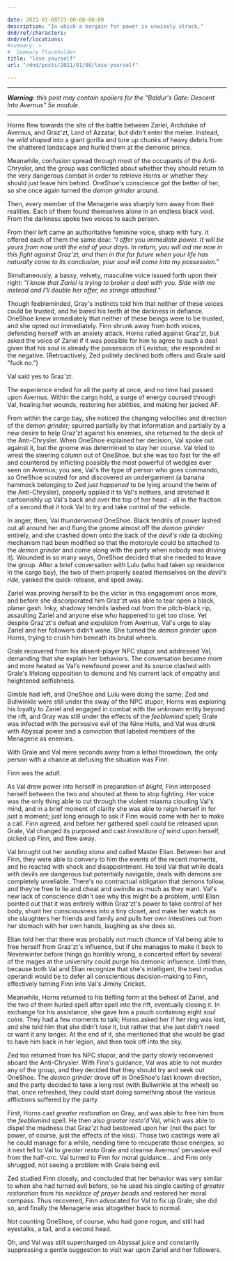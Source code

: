 ```yaml
---

date: 2021-01-08T23:00:00-08:00
description: "In which a bargain for power is unwisely struck."
dnd/ref/characters:
dnd/ref/locations:
#summary: >
#  Summary Placeholder
title: "lose yourself"
url: "/dnd/posts/2021/01/08/lose-yourself"

---
```


---

_**Warning:** this post may contain spoilers for the "Baldur's Gate: Descent Into Avernus" 5e module._

---

Horns flew towards the site of the battle between Zariel, Archduke of Avernus, and Graz'zt, Lord of Azzatar, but didn't enter the melee. Instead, he _wild shaped_ into a giant gorilla and tore up chunks of heavy debris from the shattered landscape and hurled them at the demonic prince.

Meanwhile, confusion spread through most of the occupants of the Anti-Chrysler, and the group was conflicted about whether they should return to the very dangerous combat in order to retrieve Horns or whether they should just leave him behind. OneShoe's conscience got the better of her, so she once again turned the _demon grinder_ around.

Then, every member of the Menagerie was sharply torn away from their realities. Each of them found themselves alone in an endless black void. From the darkness spoke two voices to each person.

From their left came an authoritative feminine voice, sharp with fury. It offered each of them the same deal: _"I offer you immediate power. It will be yours from now until the end of your days. In return, you will aid me now in this fight against Graz'zt, and then in the far future when your life has naturally come to its conclusion, your soul will come into my possession."_

Simultaneously, a bassy, velvety, masculine voice issued forth upon their right: _"I know that Zariel is trying to broker a deal with you. Side with me instead and I'll double her offer, no strings attached."_

Though feebleminded, Gray's instincts told him that neither of these voices could be trusted, and he bared his teeth at the darkness in defiance. OneShoe knew immediately that neither of these beings were to be trusted, and she opted out immediately. Finn shrunk away from both voices, defending herself with an anxiety attack. Horns railed against Graz'zt, but asked the voice of Zariel if it was possible for him to agree to such a deal given that his soul is already the possession of Levistus; she responded in the negative. (Retroactively, Zed politely declined both offers and Grale said "fuck no.")

Val said yes to Graz'zt.

The experience ended for all the party at once, and no time had passed upon Avernus. Within the cargo hold, a surge of energy coursed through Val, healing her wounds, restoring her abilities, and making her jacked AF.

From within the cargo bay, she noticed the changing velocities and direction of the _demon grinder;_ spurred partially by that information and partially by a new desire to help Graz'zt against his enemies, she returned to the deck of the Anti-Chrysler. When OneShoe explained her decision, Val spoke out against it, but the gnome was determined to stay her course. Val tried to wrest the steering column out of OneShoe, but she was too fast for the elf and countered by inflicting possibly the most powerful of wedgies ever seen on Avernus; you see, Val's the type of person who goes commando, so OneShoe scouted for and discovered an undergarment (a banana hammock belonging to Zed _just happened_ to be lying around the helm of the Anti-Chrysler), properly applied it to Val's nethers, and stretched it cartoonishly up Val's back and over the top of her head - all in the fraction of a second that it took Val to try and take control of the vehicle.

In anger, then, Val _thunderwaved_ OneShoe. Black tendrils of power lashed out all around her and flung the gnome almost off the _demon grinder_ entirely, and she crashed down onto the back of the _devil's ride_ (a docking mechanism had been modified so that the motorcyle could be attached to the _demon grinder_ and come along with the party when nobody was driving it). Wounded in so many ways, OneShoe decided that she needed to leave the group. After a brief conversation with Lulu (who had taken up residence in the cargo bay), the two of them properly seated themselves on the _devil's ride,_ yanked the quick-release, and sped away.

Zariel was proving herself to be the victor in this engagement once more, and before she discorporated him Graz'zt was able to tear open a black, planar gash. Inky, shadowy tendrils lashed out from the pitch-black rip, assaulting Zariel and anyone else who happened to get too close. Yet despite Graz'zt's defeat and expulsion from Avernus, Val's urge to slay Zariel and her followers didn't wane. She turned the _demon grinder_ upon Horns, trying to crush him beneath its brutal wheels.

Grale recovered from his absent-player NPC stupor and addressed Val, demanding that she explain her behaviors. The conversation became more and more heated as Val's newfound power and its source clashed with Grale's lifelong opposition to demons and his current lack of empathy and heightened selfishness.

Gimble had left, and OneShoe and Lulu were doing the same; Zed and Bullwinkle were still under the sway of the NPC stupor; Horns was exploring his loyalty to Zariel and engaged in combat with the unknown entity beyond the rift, and Gray was still under the effects of the _feeblemind_ spell; Grale was infected with the pervasive evil of the Nine Hells, and Val was drunk with Abyssal power and a conviction that labeled members of the Menagerie as enemies.

With Grale and Val mere seconds away from a lethal throwdown, the only person with a chance at defusing the situation was Finn.

Finn was the adult.

As Val drew power into herself in preparation of _blight,_ Finn interposed herself between the two and shouted at them to stop fighting. Her voice was the only thing able to cut through the violent miasma clouding Val's mind, and in a brief moment of clarity she was able to reign herself in for just a moment; just long enough to ask if Finn would come with her to make a call. Finn agreed, and before her gathered spell could be released upon Grale, Val changed its purposed and cast _investiture of wind_ upon herself, picked up Finn, and flew away.

Val brought out her _sending stone_ and called Master Elian. Between her and Finn, they were able to convery to him the events of the recent moments, and he reacted with shock and disappointment. He told Val that while deals with devils are dangerous but potentially navigable, deals with demons are completely unreliable. There's no contractual obligation that demons follow, and they're free to lie and cheat and swindle as much as they want. Val's new lack of conscience didn't see why this might be a problem, until Elian pointed out that it was entirely within Graz'zt's power to take control of her body, shunt her consciousness into a tiny closet, and make her watch as she slaughters her friends and family and pulls her own intestines out from her stomach with her own hands, laughing as she does so.

Elian told her that there was probably not much chance of Val being able to free herself from Graz'zt's influence, but if she manages to make it back to Neverwinter before things go horribly wrong, a concerted effort by several of the mages at the university could purge his demonic influence. Until then, because both Val and Elian recognize that she's intelligent, the best modus operandi would be to defer all conscientious decision-making to Finn, effectively turning Finn into Val's Jiminy Cricket.

Meanwhile, Horns returned to his tiefling form at the behest of Zariel, and the two of them hurled spell after spell into the rift, eventually closing it. In exchange for his assistance, she gave him a pouch containing eight _soul coins._ They had a few moments to talk; Horns asked her if her ring was lost, and she told him that she didn't _lose_ it, but rather that she just didn't need or want it any longer. At the end of it, she mentioned that she would be glad to have him back in her legion, and then took off into the sky.

Zed too returned from his NPC stupor, and the party slowly reconvened aboard the Anti-Chrysler. With Finn's guidance, Val was able to not murder any of the group, and they decided that they should try and seek out OneShoe. The _demon grinder_ drove off in OneShoe's last known direction, and the party decided to take a long rest (with Bullwinkle at the wheel) so that, once refreshed, they could start doing something about the various afflictions suffered by the party.

First, Horns cast _greater restoration_ on Gray, and was able to free him from the _feeblemind_ spell. He then also _greater resto'd_ Val, which was able to dispel the madness that Graz'zt had bestowed upon her (not the pact for power, of course, just the effects of the kiss). Those two castings were all he could manage for a while, needing time to recuperate those energies, so it next fell to Val to _greater resto_ Grale and cleanse Avernus' pervasive evil from the half-orc. Val turned to Finn for moral guidance... and Finn only shrugged, not seeing a problem with Grale being evil.

Zed studied Finn closely, and concluded that her behavior was very similar to when she had turned evil before, so he used his single casting of _greater restoration_ from his _necklace of prayer beads_ and restored her moral compass. Thus recovered, Finn advocated for Val to fix up Grale; she did so, and finally the Menagerie was altogether back to normal.

Not counting OneShoe, of course, who had gone rogue, and still had eyestalks, a tail, and a second head.

Oh, and Val was still supercharged on Abyssal juice and constantly suppressing a gentle suggestion to visit war upon Zariel and her followers.

